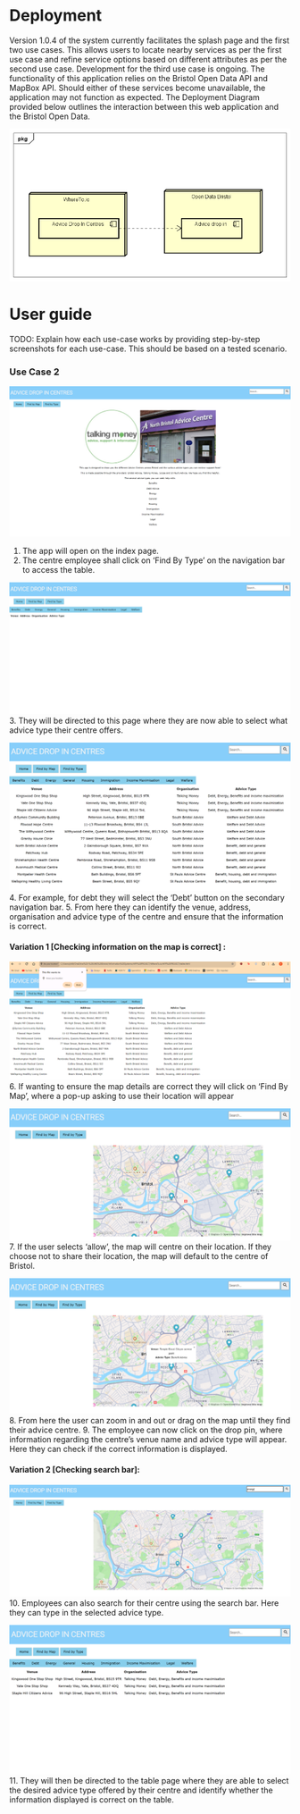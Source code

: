 # Deployment

<p>Version 1.0.4 of the system currently facilitates the splash page and the first two use cases. This allows users to locate nearby services as per the first use case and refine service options based on different attributes as per the second use case. Development for the third use case is ongoing. The functionality of this application relies on the Bristol Open Data API and MapBox API. Should either of these services become unavailable, the application may not function as expected. The Deployment Diagram provided below outlines the interaction between this web application and the Bristol Open Data.</p>

![Insert Deployment diagram here](images/DepDiagram.png)

# User guide
TODO: Explain how each use-case works by providing step-by-step screenshots for each use-case. This should be based on a tested scenario.

### Use Case 2
![Insert screenshots here](images/IndexPage.png)
1.	The app will open on the index page.
2.	The centre employee shall click on ‘Find By Type’ on the navigation bar to access the table.

![Insert screenshots here](images/Table4.png)
3.	They will be directed to this page where they are now able to select what advice type their centre offers.

![Insert screenshots here](images/Table.png)
4.	For example, for debt they will select the ‘Debt’ button on the secondary navigation bar. 
5.	From here they can identify the venue, address, organisation and advice type of the centre and ensure that the information is correct. 

#### Variation 1 [Checking information on the map is correct] :
![Insert screenshots here](images/TablePopUp.png)
6.	 If wanting to ensure the map details are correct they will click on ‘Find By Map’, where a pop-up asking to use their location will appear

![Insert screenshots here](images/Map.png)
7.	If the user selects ‘allow’, the map will centre on their location. If they choose not to share their location, the map will default to the centre of Bristol. 

![Insert screenshots here](images/MapPin.png)
8.	From here the user can zoom in and out or drag on the map until they find their advice centre.
9.	The employee can now click on the drop pin, where information regarding the centre’s venue name and advice type will appear. Here they can check if the correct information is displayed. 

#### Variation 2 [Checking search bar]:
![Insert screenshots here](images/MapSearch.png)
10.	Employees can also search for their centre using the search bar. Here they can type in the selected advice type.

![Insert screenshots here](images/Table3.png)
11.	They will then be directed to the table page where they are able to select the desired advice type offered by their centre and identify whether the information displayed is correct on the table. 


